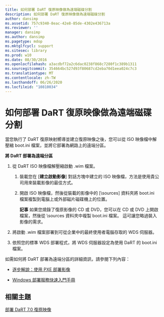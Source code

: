 ```yaml
---
title: 如何部署 DaRT 復原映像做為遠端磁碟分割
description: 如何部署 DaRT 復原映像做為遠端磁碟分割
author: dansimp
ms.assetid: 757c9340-8eac-42e8-85de-4302e436713a
ms.reviewer: ''
manager: dansimp
ms.author: dansimp
ms.pagetype: mdop
ms.mktglfcycl: support
ms.sitesec: library
ms.prod: w10
ms.date: 08/30/2016
ms.openlocfilehash: a3acdbf72a2c6dac0238f868c7280f1c389b1311
ms.sourcegitcommit: 354664bc527d93f80687cd2eba70d1eea024c7c3
ms.translationtype: MT
ms.contentlocale: zh-TW
ms.lasthandoff: 06/26/2020
ms.locfileid: "10810034"
---
```

# 如何部署 DaRT 復原映像做為遠端磁碟分割


當您執行了 DaRT 復原映射嚮導並建立復原映像之後，您可以從 ISO 映像檔中解壓縮 boot.ini 檔案，並將它部署為網路上的遠端分區。

**將 DaRT 部署為遠端分區**

1.  從 DaRT ISO 映像檔解壓縮啟動 .wim 檔案。

    1.  裝載您在 [**建立啟動影像**] 對話方塊中建立的 ISO 映像檔，方法是使用貴公司用來裝載影像的最佳方式。

    2.  開啟 ISO 映像檔，然後從裝載的影像中的 [\\sources] 資料夾將 boot.ini 檔案複製到電腦上或外部磁片磁碟機上的位置。

        **記事** 如果您燒錄了復原影像的 CD 或 DVD，您可以在 CD 或 DVD 上開啟檔案，然後從 \\sources 資料夾中複製 boot.ini 檔案。 這可讓您略過裝入影像的需求。

         

2.  將啟動 .wim 檔案部署到可從企業中的最終使用者電腦存取的 WDS 伺服器。

3.  依照您的標準 WDS 部署程式，將 WDS 伺服器設定為使用 DaRT 的 boot.ini 檔案。

如需如何將 DaRT 部署為遠端分區的詳細資訊，請參閱下列內容：

-   [逐步解說：使用 PXE 部署影像](https://go.microsoft.com/fwlink/?LinkId=212108)

-   [Windows 部署服務快速入門手冊](https://go.microsoft.com/fwlink/?LinkId=212106)

## 相關主題


[部署 DaRT 7.0 復原映像](deploying-the-dart-70-recovery-image-dart-7.md)

 

 





